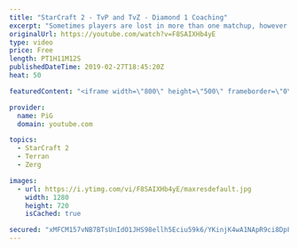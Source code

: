 ```yaml
---
title: "StarCraft 2 - TvP and TvZ - Diamond 1 Coaching"
excerpt: "Sometimes players are lost in more than one matchup, however it's nothing you should be ashamed of and with some focused practice it can ironed out.   -- Watch live at https://www.twitch.tv/x5_pig My NEW HP: https://pigstarcraft.com/ My Twitter: https://twitter.com/x5_PiG My Instagram: https://www.instagram.com/pigsc2/"
originalUrl: https://youtube.com/watch?v=F8SAIXHb4yE
type: video
price: Free
length: PT1H11M12S
publishedDateTime: 2019-02-27T18:45:20Z
heat: 50

featuredContent: "<iframe width=\"800\" height=\"500\" frameborder=\"0\" src=\"https://www.youtube.com/embed/F8SAIXHb4yE\" allow=\"accelerometer; autoplay; encrypted-media; gyroscope; picture-in-picture\" allowfullscreen></iframe>"

provider:
  name: PiG
  domain: youtube.com

topics:
  - StarCraft 2
  - Terran
  - Zerg

images:
  - url: https://i.ytimg.com/vi/F8SAIXHb4yE/maxresdefault.jpg
    width: 1280
    height: 720
    isCached: true

secured: "xMFCM157vNB7BTsUnIdO1JHS98ellh5Eciu59k6/YKinjK4wA1NApR9ci8DpFsBPh5fPDKs/rAPqFZJyheG13Wq9bAyLMmoSp6BVzPTaKV6l8Y4uIiN+zECGpa+EF4OW01pu/i80iJolwLPwkWkDrUXXihOHpjDd/71335J6v5ZhsH7PS5/XyGvZgeyTFTFZG0m1YTOvn43JRpTPNmcl5rMH4z7QIMTD4GJ/OmEI/i1hJ6luQc85i9UD+xZgVwDxuRjEgfVMohP4CQDor+iou8EFNCjLGzNI7LWVmatimHPQTjqHNq8RmoAqPT+Lu7uZhSNEDD2yaH6UowVWy+ewM9DInsU4Dei87Yn0K0AkOQBV+fTDqME0+1d2HEHy1ZQ7/Y3haXy7SDxtE6BOnx1k4b6hpqRrarRKumugJZKrxlc=;AGPyMloQ2zflBt92Dw4W6w=="
---
```


